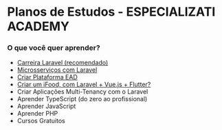 # Planos de Estudos - ESPECIALIZATI ACADEMY

### O que você quer aprender?

- [Carreira Laravel (recomendado)](/carreira_laravel.md)
- [Microsserviços com Laravel](/microservices.md)
- [Criar Plataforma EAD](/ead_laravel_vue3.md)
- [Criar um iFood, com Laravel + Vue.js + Flutter?](/food.md)
- Criar Aplicações Multi-Tenancy com o Laravel
- Aprender TypeScript (do zero ao profissional)
- Aprender JavaScript
- Aprender PHP
- Cursos Gratuitos
